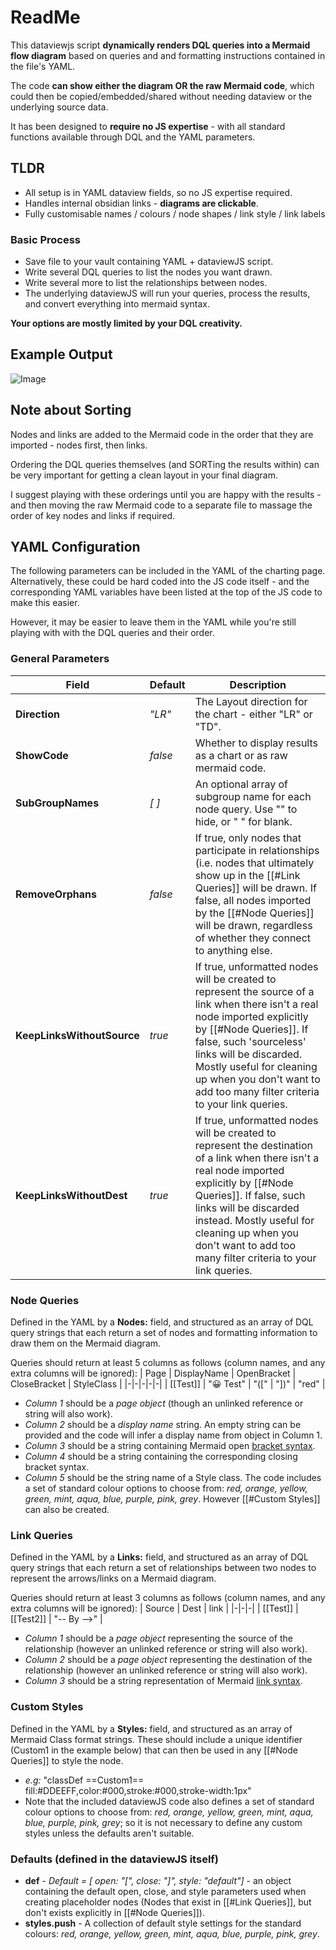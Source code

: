 # ReadMe
This dataviewjs script **dynamically renders DQL queries into a Mermaid flow diagram** based on queries and and formatting instructions contained in the file's YAML.

The code **can show either the diagram OR the raw Mermaid code**, which could then be copied/embedded/shared without needing dataview or the underlying source data. 

It has been designed to **require no JS expertise** - with all standard functions available through DQL and the YAML parameters. 
## TLDR
  - All setup is in YAML dataview fields, so no JS expertise required.
  - Handles internal obsidian links - **diagrams are clickable**.
  - Fully customisable names / colours / node shapes / link style / link labels
### Basic Process
  - Save file to your vault containing YAML + dataviewJS script. 
  - Write several DQL queries to list the nodes you want drawn.
  - Write several more to list the relationships between nodes.
  - The underlying dataviewJS will run your queries, process the results, and convert everything into mermaid syntax. 

**Your options are mostly limited by your DQL creativity.**
 
## Example Output
![Image](https://user-images.githubusercontent.com/110291999/183233644-ee6a6318-f085-4077-a735-d8be135d9462.png)

## Note about Sorting
Nodes and links are added to the Mermaid code in the order that they are imported - nodes first, then links. 

Ordering the DQL queries themselves (and SORTing the results within) can be very important for getting a clean layout in your final diagram. 

I suggest playing with these orderings until you are happy with the results - and then moving the raw Mermaid code to a separate file to massage the order of key nodes and links if required. 

## YAML Configuration
The following parameters can be included in the YAML of the charting page. Alternatively, these could be hard coded into the JS code itself - and the corresponding YAML variables have been listed at the top of the JS code to make this easier.  

However, it may be easier to leave them in the YAML while you're still playing with with the DQL queries and their order.  
### General Parameters
| Field | Default | Description | 
| - | - | - |
| **Direction** | *"LR"* | The Layout direction for the chart - either "LR" or "TD".|
| **ShowCode** | *false* | Whether to display results as a chart or as raw mermaid code.|
| **SubGroupNames** | *[ ]* | An optional array of subgroup name for each node query. Use "" to hide, or " " for blank.|
| **RemoveOrphans** | *false* | If true, only nodes that participate in relationships (i.e. nodes that ultimately show up in the [[#Link Queries]] will be drawn. If false, all nodes imported by the [[#Node Queries]] will be drawn, regardless of whether they connect to anything else.|
| **KeepLinksWithoutSource** | *true* | If true, unformatted nodes will be created to represent the source of a link when there isn't a real node imported explicitly by [[#Node Queries]]. If false, such 'sourceless' links will be discarded.  Mostly useful for cleaning up when you don't want to add too many filter criteria to your link queries.|
| **KeepLinksWithoutDest** | *true* | If true, unformatted nodes will be created to represent the destination of a link when there isn't a real node imported explicitly by [[#Node Queries]]. If false, such links will be discarded instead.  Mostly useful for cleaning up when you don't want to add too many filter criteria to your link queries.|

### Node Queries
Defined in the YAML by a **Nodes:** field, and structured as an array of DQL query strings that each return a set of nodes and formatting information to draw them on the Mermaid diagram. 

Queries should return at least 5 columns as follows (column names, and any extra columns will be ignored):
|   Page   | DisplayName | OpenBracket | CloseBracket | StyleClass |
|-|-|-|-|-|
| [[Test]] |  "😀 Test"  |    "(["     |      "])"    |    "red"    |

- *Column 1* should be a *page object* (though an unlinked reference or string will also work).
- *Column 2* should be a *display name* string. An empty string can be provided and the code will infer a display name from object in Column 1. 
- *Column 3* should be a string containing Mermaid open [bracket syntax](https://mermaid-js.github.io/mermaid/#/flowchart?id=node-shapes).
- *Column 4* should be a string containing the corresponding closing bracket syntax.
- *Column 5* should be the string name of a Style class. The code includes a set of standard colour options to choose from: *red, orange, yellow, green, mint, aqua, blue, purple, pink, grey*.  However [[#Custom Styles]] can also be created.

### Link Queries
Defined in the YAML by a **Links:** field, and structured as an array of DQL query strings that each return a set of relationships between two nodes to represent the arrows/links on a Mermaid diagram. 

Queries should return at least 3 columns as follows (column names, and any extra columns will be ignored):
|  Source  |   Dest    |    link     |
|-|-|-|
| [[Test]] | [[Test2]] | "-- By -->" |

- *Column 1* should be a *page object* representing the source of the relationship (however an unlinked reference or string will also work).
- *Column 2* should be a *page object* representing the destination of the relationship (however an unlinked reference or string will also work).
- *Column 3* should be a string representation of Mermaid [link syntax](https://mermaid-js.github.io/mermaid/#/flowchart?id=links-between-nodes).

### Custom Styles
Defined in the YAML by a **Styles:** field, and structured as an array of Mermaid Class format strings. These should include a unique identifier (Custom1 in the example below) that can then be used in any [[#Node Queries]] to style the node.  

- *e.g:* "classDef ==Custom1== fill:#DDEEFF,color:#000,stroke:#000,stroke-width:1px"
- Note that the included dataviewJS code also defines a set of standard colour options to choose from: *red, orange, yellow, green, mint, aqua, blue, purple, pink, grey*; so it is not necessary to define any custom styles unless the defaults aren't suitable. 

### Defaults (defined in the dataviewJS itself)
- **def** - *Default = [ open: "[", close: "]", style: "default"]* - an object containing the default open, close, and style parameters used when creating placeholder nodes (Nodes that exist in [[#Link Queries]], but don't exists explicitly in [[#Node Queries]]). 
- **styles.push** - A collection of default style settings for the standard colours: *red, orange, yellow, green, mint, aqua, blue, purple, pink, grey*.
